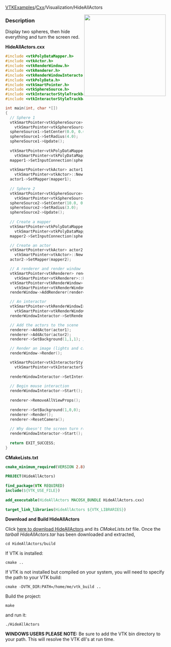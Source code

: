 [VTKExamples](/home/)/[Cxx](/Cxx)/Visualization/HideAllActors

<img align="right" src="https://github.com/lorensen/VTKExamples/blob/gh-pages/Testing/Baseline/Visualization/TestHideAllActors.png?raw=true" width="256" />

### Description
Display two spheres, then hide everything and turn the screen red.

**HideAllActors.cxx**
```c++
#include <vtkPolyDataMapper.h>
#include <vtkActor.h>
#include <vtkRenderWindow.h>
#include <vtkRenderer.h>
#include <vtkRenderWindowInteractor.h>
#include <vtkPolyData.h>
#include <vtkSmartPointer.h>
#include <vtkSphereSource.h>
#include <vtkInteractorStyleTrackballCamera.h>
#include <vtkInteractorStyleTrackball.h>

int main(int, char *[])
{
  // Sphere 1
  vtkSmartPointer<vtkSphereSource> sphereSource1 = 
    vtkSmartPointer<vtkSphereSource>::New();
  sphereSource1->SetCenter(0.0, 0.0, 0.0);
  sphereSource1->SetRadius(4.0);
  sphereSource1->Update();
  
  vtkSmartPointer<vtkPolyDataMapper> mapper1 = 
    vtkSmartPointer<vtkPolyDataMapper>::New();
  mapper1->SetInputConnection(sphereSource1->GetOutputPort());
  
  vtkSmartPointer<vtkActor> actor1 = 
    vtkSmartPointer<vtkActor>::New();
  actor1->SetMapper(mapper1);
  
  // Sphere 2
  vtkSmartPointer<vtkSphereSource> sphereSource2 = 
    vtkSmartPointer<vtkSphereSource>::New();
  sphereSource2->SetCenter(10.0, 0.0, 0.0);
  sphereSource2->SetRadius(3.0);
  sphereSource2->Update();
  
  // Create a mapper
  vtkSmartPointer<vtkPolyDataMapper> mapper2 = 
    vtkSmartPointer<vtkPolyDataMapper>::New();
  mapper2->SetInputConnection(sphereSource2->GetOutputPort());

  // Create an actor
  vtkSmartPointer<vtkActor> actor2 = 
    vtkSmartPointer<vtkActor>::New();
  actor2->SetMapper(mapper2);

  // A renderer and render window
  vtkSmartPointer<vtkRenderer> renderer = 
    vtkSmartPointer<vtkRenderer>::New();
  vtkSmartPointer<vtkRenderWindow> renderWindow = 
    vtkSmartPointer<vtkRenderWindow>::New();
  renderWindow->AddRenderer(renderer);

  // An interactor
  vtkSmartPointer<vtkRenderWindowInteractor> renderWindowInteractor = 
    vtkSmartPointer<vtkRenderWindowInteractor>::New();
  renderWindowInteractor->SetRenderWindow(renderWindow);

  // Add the actors to the scene
  renderer->AddActor(actor1);
  renderer->AddActor(actor2);
  renderer->SetBackground(1,1,1); // Background color white

  // Render an image (lights and cameras are created automatically)
  renderWindow->Render();

  vtkSmartPointer<vtkInteractorStyleTrackballCamera> style = 
    vtkSmartPointer<vtkInteractorStyleTrackballCamera>::New();
  
  renderWindowInteractor->SetInteractorStyle( style );
  
  // Begin mouse interaction
  renderWindowInteractor->Start();
  
  renderer->RemoveAllViewProps();
  
  renderer->SetBackground(1,0,0);
  renderer->Render();
  renderer->ResetCamera();
  
  // Why doesn't the screen turn red until I click/move the mouse?
  renderWindowInteractor->Start();
      
  return EXIT_SUCCESS;
}
```
**CMakeLists.txt**
```cmake
cmake_minimum_required(VERSION 2.8)
 
PROJECT(HideAllActors)
 
find_package(VTK REQUIRED)
include(${VTK_USE_FILE})
 
add_executable(HideAllActors MACOSX_BUNDLE HideAllActors.cxx)
 
target_link_libraries(HideAllActors ${VTK_LIBRARIES})
```

**Download and Build HideAllActors**

Click [here to download HideAllActors](https://github.com/lorensen/VTKWikiExamplesTarballs/raw/master/HideAllActors.tar) and its *CMakeLists.txt* file.
Once the *tarball HideAllActors.tar* has been downloaded and extracted,
```
cd HideAllActors/build 
```
If VTK is installed:
```
cmake ..
```
If VTK is not installed but compiled on your system, you will need to specify the path to your VTK build:
```
cmake -DVTK_DIR:PATH=/home/me/vtk_build ..
```
Build the project:
```
make
```
and run it:
```
./HideAllActors
```
**WINDOWS USERS PLEASE NOTE:** Be sure to add the VTK bin directory to your path. This will resolve the VTK dll's at run time.

